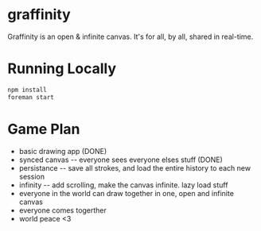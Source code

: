graffinity
==========

Graffinity is an open &amp; infinite canvas. It's for all, by all, shared in real-time.

# Running Locally

``` bash
npm install
foreman start
```


# Game Plan
* basic drawing app (DONE)
* synced canvas -- everyone sees everyone elses stuff (DONE)
* persistance -- save all strokes, and load the entire history to each new session
* infinity -- add scrolling, make the canvas infinite. lazy load stuff
* everyone in the world can draw together in one, open and infinite canvas
* everyone comes togerther
* world peace <3
